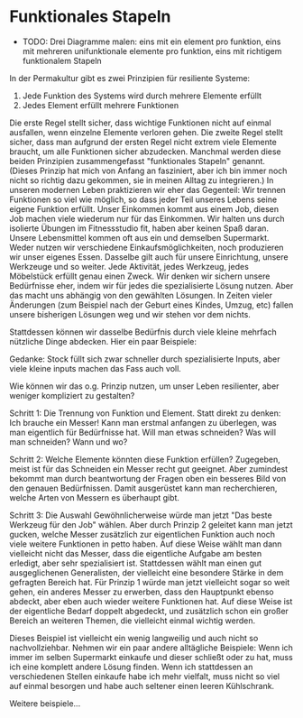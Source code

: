 # Funktionales Stapeln

* TODO: Drei Diagramme malen: eins mit ein element pro funktion, eins mit mehreren unifunktionale elemente pro funktion, eins mit richtigem funktionalem Stapeln

In der Permakultur gibt es zwei Prinzipien für resiliente Systeme:

1. Jede Funktion des Systems wird durch mehrere Elemente erfüllt
2. Jedes Element erfüllt mehrere Funktionen

Die erste Regel stellt sicher, dass wichtige Funktionen nicht auf einmal ausfallen, wenn einzelne Elemente verloren gehen.
Die zweite Regel stellt sicher, dass man aufgrund der ersten Regel nicht extrem viele Elemente braucht, um alle Funktionen sicher abzudecken.
Manchmal werden diese beiden Prinzipien zusammengefasst "funktionales Stapeln" genannt.
(Dieses Prinzip hat mich von Anfang an fasziniert, aber ich bin immer noch nicht so richtig dazu gekommen, sie in meinen Alltag zu integrieren.)
In unseren modernen Leben praktizieren wir eher das Gegenteil: 
Wir trennen Funktionen so viel wie möglich, so dass jeder Teil unseres Lebens seine eigene Funktion erfüllt.
Unser Einkommen kommt aus einem Job, diesen Job machen viele wiederum nur für das Einkommen.
Wir halten uns durch isolierte Übungen im Fitnessstudio fit, haben aber keinen Spaß daran.
Unsere Lebensmittel kommen oft aus ein und demselben Supermarkt.
Weder nutzen wir verschiedene Einkaufsmöglichkeiten, noch produzieren wir unser eigenes Essen. 
Dasselbe gilt auch für unsere Einrichtung, unsere Werkzeuge und so weiter.
Jede Aktivität, jedes Werkzeug, jedes Möbelstück erfüllt genau einen Zweck.
Wir denken wir sichern unsere Bedürfnisse eher, indem wir für jedes die spezialisierte Lösung nutzen.
Aber das macht uns abhängig von den gewählten Lösungen.
In Zeiten vieler Änderungen (zum Beispiel nach der Geburt eines Kindes, Umzug, etc) fallen unsere bisherigen Lösungen weg und wir stehen vor dem nichts.

Stattdessen können wir dasselbe Bedürfnis durch viele kleine mehrfach nützliche Dinge abdecken.
Hier ein paar Beispiele:



Gedanke: Stock füllt sich zwar schneller durch spezialisierte Inputs, aber viele kleine inputs machen das Fass auch voll.


Wie können wir das o.g. Prinzip nutzen, um unser Leben resilienter, aber weniger kompliziert zu gestalten?

Schritt 1: Die Trennung von Funktion und Element.
Statt direkt zu denken: Ich brauche ein Messer!
Kann man erstmal anfangen zu überlegen, was man eigentlich für Bedürfnisse hat. 
Will man etwas schneiden?
Was will man schneiden? 
Wann und wo?

Schritt 2: Welche Elemente könnten diese Funktion erfüllen?
Zugegeben, meist ist für das Schneiden ein Messer recht gut geeignet.
Aber zumindest bekommt man durch beantwortung der Fragen oben ein besseres Bild von den genauen Bedürfnissen.
Damit ausgerüstet kann man recherchieren, welche Arten von Messern es überhaupt gibt.

Schritt 3: Die Auswahl
Gewöhnlicherweise würde man jetzt "Das beste Werkzeug für den Job" wählen.
Aber durch Prinzip 2 geleitet kann man jetzt gucken, welche Messer zusätzlich zur eigentlichen Funktion auch noch viele weitere Funktionen in petto haben.
Auf diese Weise wählt man dann vielleicht nicht das Messer, dass die eigentliche Aufgabe am besten erledigt, aber sehr spezialisiert ist.
Stattdessen wählt man einen gut ausgeglichenen Generalisten, der vielleicht eine besondere Stärke in dem gefragten Bereich hat.
Für Prinzip 1 würde man jetzt vielleicht sogar so weit gehen, ein anderes Messer zu erwerben, dass den Hauptpunkt ebenso abdeckt, aber eben auch wieder weitere Funktionen hat.
Auf diese Weise ist der eigentliche Bedarf doppelt abgedeckt, und zusätzlich schon ein großer Bereich an weiteren Themen, die vielleicht einmal wichtig werden.


Dieses Beispiel ist vielleicht ein wenig langweilig und auch nicht so nachvollziehbar.
Nehmen wir ein paar andere alltägliche Beispiele:
Wenn ich immer im selben Supermarkt einkaufe und dieser schließt oder zu hat, muss ich eine komplett andere Lösung finden.
Wenn ich stattdessen an verschiedenen Stellen einkaufe habe ich mehr vielfalt, muss nicht so viel auf einmal besorgen und habe auch seltener einen leeren Kühlschrank.

Weitere beispiele...

